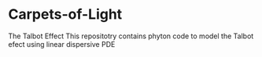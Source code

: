 # Carpets-of-Light
The Talbot Effect
This repositotry contains  phyton code to model the Talbot efect using linear dispersive PDE
